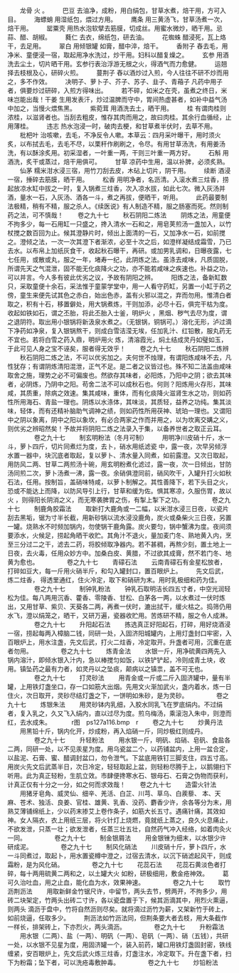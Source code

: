 <!-- { "loadSidebar": true } -->
　　龙骨 火 。
　　巴豆 去油净，成粉，用白绢包，甘草水煮，焙干用，方可入目。
　　海螵蛸 用湿纸包，煨过方用。
　　鹰条 用三黄汤飞，甘草汤煮一次，焙干用。
　　罂粟壳 用热水泡软擘去筋膜，切成丝。用蜜水微炒，晒干用。忌蒜、醋、胡椒。
　　蕤仁 去衣，绵纸包，研去油。
　　花蜘蛛 醋浸死，瓦上烙干，去足用。
　　翠白 用倾银罐 如膏，醋中淬，焙干。
　　香附子 舂去毛，用净米、童便浸一宿，取起用净水洗过，炒干用。妇科以醋复燥之。
　　玄参 用酒洗去尘土，切片晒干用。玄参行表治浮游无根之火，得酒气而力愈健。
　　运翘 择去枝根及心，研碎火煎。
　　蔓荆子 舂以酒炒过入煎，今人往往不研不炒而用之，多不作效。
　　决明子、萝卜子、芥子、苏子、韭子、青葙子 凡药中用子者，俱要炒过研碎，入煎方得味出。
　　若不碎，如米之在壳，虽煮之终日，米味岂能出哉！干姜 生用发表汗，炒过温脾而守中，胃间热虚甚者，如补中益气汤中加之，当慢火煨焦黑。
　　紫菀茸 用酒洗去土，晒干用。
　　桂 有谓肉桂则浓桂，以滋肾者也。当刮去粗皮，惟存其肉而用之，故曰肉桂。其余行血循经，止用薄桂。
　　违志 热水泡浸一时，破肉去梗，和甘草煮半伏时，去草不用。
　　枇杷叶 治咳嗽，去毛，不净反令人嗽。本草云：四月采叶曝干，用时须火炙，以布拭去毛，去毛不尽，以栗秆作刷刷之，令尽。有用甘草汤洗，有用姜汤洗，有以酥涂炙用。初采湿者，一叶重一两，干则三叶重一两方好。
　　石斛 用酒洗，炙干或蒸过，焙干用俱可。
　　甘草 凉药中生用，温以补脾，必须炙熟。
　　仙茅 糯米泔水浸三宿，用竹刀刮去皮，木砧上切片，阴干用。
　　续断 酒浸一宿，捶碎去筋膜，晒干用。
　　松香 用明净者，名沥清。入滚水煮三炷香，捞起放凉水缸中拔之一时，复入锅煮三炷香，次入凉水拔，如此七次。微入灰汤并酒，量水一石，入灰汤、酒各一斗，煮之再拔，便晒干，听用。
　　此药最要制法极精，稍有不精，服之杀人。《续医说》有人制造不精，服之肠塞而死。然则制药之法，可不慎哉！
　　卷之九十七
　　秋石阴阳二炼法
　　阴炼之法，用童便不拘多少，每一石用缸一只盛之，搀入清水一石和之，用皂荚煎汤一盏加入，以竹杖搅之数百回为止。候其澄静片时，倾出上面清的一石，又加净水一石，如前搅之。澄倾之法，一次一次其澄下者渐浓，必至十次之后，如澄样凝结成霜雪，乃已去水。以布帛上加纸灰食干，收起秋石曝干，再研。或加男乳调和，日曝夜露，七七任用，或散或丸，服之一年，堵寿一纪，此阴炼之法。虽涤去咸味，凡质固脱，所谓先天之气混泄，固不能无化痰降火之功，亦不能若咸味之疾速也。补益之功，可以并言。今人多有彼此优劣之议，予故有阴阳之辨。
　　阳炼之法，备新缸数只，采取童便十余石，采法惟于童蒙学堂中，用一人看守药缸，另置一小缸于药之傍，童生来便先试其色之赤白，始出色赤，盖有火邪以混之，弃而勿用。惟清白者取之，积有十石，移置僻处，用大锅煮炼，干则加添，必尽十石，俱完干枯为度。收起如铁如石，谓之丕胎，将此丕胎入士釜，明炉火 ，黑烟、秽气去尽为度，谓之退阴符。取出用小银锅将新汲泉水煮之。（无银锅，铜锅可。）溶化无形，泸过滴下净药如净泉，复入银锅熬干，则成白雪洁滢无埃，任加乳汁、红铅散，服丸药无不宜也。若将白雪之药入鼎，明炉用火 炼，清溶霞光，焖土结成灵丹如璧如玉，于此可见人身之宝不诬矣，服者得无效乎！
　　卷之九十七
　　秋石阴阳二炼辨
　　秋石阴阳二炼之法，不可以优劣加之。夫何世不烛理，有谓阳炼咸味不去，凡性犹存；有谓阴炼清阳混泄，正气不足。是二者之议皆过也。殊不知二法盖由咸味取舍之施，理势之必不可偏废也。然欲存其味者，必阳炼，乃阳中之阴；欲去其味者，必阴炼，乃阴中之阳。苟舍二法不可以成秋石也。何则？阳炼用火存形，其味咸，其质重，除病之效速。集其咸味，重体，而有化痰降火滋肾生水之功，则如药性所用海石、青盐一理也。阴炼以水涤体，其味淡，其质轻，益养之功纯。集其淡味，轻体，而有还精补脑助气调神之绩，则如药性所用茯神、琥珀一理也。又谓阳中之阴以象离，阴中之阳以象坎，有必合两家之作而并用之，以为坎离交媾之义，则优劣之辨昭然矣！予故并将阴阳二炼之法录入于集，以备养世者之取正云耳。
　　
　　卷之九十七
　　制玄明粉法（冬月可制）
　　用明净川皮硝十斤，水一斗，萝卜四斤，切片同煮烂为度，去卜，硝水用纸滤瓷 中，露一夜，次早另倾浮水置一器中，块沉底者取起，复以萝卜、清水量入同煮，如前露澄。又次日取起，用防风二两、甘草二两煎汤十碗，用玄明粉煮化滤过，露一夜，次一日倾出，甘防汤同煎二次，萝卜汤煮一沸，露一夜。余硝俱澄同前，硝风吹干，入罐升打火如秋石法，任用。按制旨，盖硝味特咸，以萝卜制解之。其性善降下，若下头目之火，恐或不能达上而降，以防风导引上行，甘草和缓为佐。惧其寒凉，久服伤胃，故以火 ，则得阳长阴消之义，而无寒袭脾胃之伤，有掣上掣下之功。
　　
　　卷之九十七
　　制鹿角胶霜法
　　取新打大鹿角或一二幅，以米泔水浸三日夜，以瓷片刮去黑垢，锯为寸半长截，用新砂锅以流水浸没鹿角，炭火或桑柴火三日夜，另置一罐。烧熟水不时频加锅内，勿使锅干鹿角露。炭火要匀，锅中蟹沸为度。夜间须要添水，火候足，捞起角晒干收贮。其角汁不退火，量加麦门冬、熟地黄入内，烹至三分过二之干，滤去二药，将胶倾取净器内。若不甚稠，再熬少刻，置土地上一日夜，去火毒，任用众妙方中。加桑白皮、黄腊，不过欲其成膏，然不若门冬、地黄为愈也。
　　
　　卷之九十七
　　青礞石法
　　云南青礞石有金星松放者，打碎如豆大，每一斤用火硝半斤，和勾入罐封口，置百眼炉上。
　　先文后武，炼二炷香， 得透里通红，住火冷定，取下和硝研为末。用时乳极细和药为佳。
　　
　　卷之九十七
　　制钟乳粉法
　　钟乳石取明洁长四五寸者，中空光润轻松为佳。每八两用沉香、藿香、零陵香、甘松、白茅各一两，以水煮过一伏时炼出，又用甘草、紫贝、天葵各二两，再煮一伏时，漉出拭干，缓火枯之。捣筛仍用水飞，澄以绢笼之，晒干，又研万遍，瓷器收贮用。苦炼研不精，服之令人成淋。
　　
　　卷之九十七
　　升阳起石法
　　拣选真正好阳起石，打碎，用好烧酒浸一宿，捞起每两入樟脑二钱，同研一处，入固济阳城罐内，上用灯盏封口牢密，入百眼炉上，用水注盏，先文后武，打火二炷香，冷定取开。升盏者可用，沉重在底者勿用。
　　
　　卷之九十七
　　炼青金法
　　水银一斤，用净硫黄四两先入锅内溶汁，即倾水银入汁内，急以棒搅匀如饭，以铁铲铲起，冷则成青土块，收用。镇坠药之最有力者，如灵丹以之坠痰，颠病以之镇祟，盖不可无也。
　　
　　卷之九十七
　　打灵砂法
　　用青金或一斤或二斤入固济罐中，量有半罐，上用铁灯盏坐口，存一口如筋大出烟。先用文火渐加武火，盏内着水，炼一日住火，次日取开，灵砂尽结灯盏之下，一饼明如朱砂，是为灵砂。
　　
　　卷之九十七
　　炼银朱法
　　用灵砂钵内乳细，入胶水同乳飞在罗底绢内。不过绢者，复入乳之，久又飞入绢内，直以过尽为度。煎乌梅汤，乘滚泡入朱中，则澄而红，去水成朱。
　　　r图　ps127a116.bmp　r
　　卷之九十七
　　炒黄丹法
　　用黑铅十斤，锅内化开，炒成粉，再入焰硝一斤，同炒极红则成丹。
　　
　　卷之九十七
　　升轻粉法
　　用水银一斤，明矾、焰硝、皂矾、食盐各二两，同研一处，以不见汞星为度。用乌瓷盆二个，以药铺盆内，上用一盆合定，以盐泥、石膏、蜜、醋调封盆口，勿令泄气。下盆底用铁钉三脚支住，四五寸高。用炭火先文后武蒸半日，次日冷定，轻轻取起上盆，则轻粉尽腾于上，以鹅翎扫下听用。此为真正轻粉，生肌立效。市肆便搀寒水石、银母石、石膏之伪物而获利，计真正仅有十分之一分，如之何而求效哉！
　　卷之九十七
　　造雷火针法
　　用猪牙皂角、威灵仙、细辛、羌活、白芷、川芎、草乌、白蒺藜、 本、天麻、苍术、独活、良姜、官桂、雄黄、乳香、没药、麝香少许，余各等分为末，用熟艾薄铺绵纸上，少以药末掺艾上卷作条子，如筋大长五寸。遇痛针痛，其效如神。女人隔衣，衣上用纸三层，将火针灯上烧燃，竟就纸上蒸之，良久火息痛止，不欲发泄，只蒸一壮；欲发泄者，任蒸三壮五壮，自然药气冲入经络，如着肉灸火一同。
　　
　　卷之九十七
　　制金银屑法
　　用金银锉为细末，以水银少许研成泥。
　　
　　卷之九十七
　　制风化硝法
　　川皮硝十斤，萝卜四斤，水一斗同煮过，取起卜，用水置瓷樽中澄之，过宿去清水，以沉下硝滤起风干，则成霜粉，是为风化硝。
　　
　　卷之九十七
　　花蕊石法
　　花蕊石黄淡色者打碎，每十两用硫黄二两和之，以土罐大火 如粉，研极细用，敷金疮神效。
　　葛可久治吐血，用之止血，能化血为水，效果神速。
　　
　　卷之九十七
　　取竹沥荆沥法
　　用取新鲜金竹锯尺许，中留节，两头去节，劈两开，不拘多少，用砖二块架定，竹两头出砖二寸许，各以瓷盘置于下，候其沥滴其中，用烈火熏逼，则两头 滴沥于盘中，竹将自然沥则尽矣。就将滴过沥竹为薪，又架新竹于砖上，如前烧逼，任取多少。
　　荆沥法如竹沥法同，但荆条要大者去枝，用大条截作一样长，排架砖上，下亦烈火，两头滴沥。
　　
　　卷之九十七
　　升粉霜法
　　用水银（二两）、盐（一两）、明矾（一两）、皂矾（一两）、硝（五钱），共研一处，以水银不见星为度，用固济罐一个，装入前药，罐口用铁灯盏固封密，铁线缠紧，安百眼炉上，先文后武火炼三炷香，灯盏注水，冷定取下。升在盏下者，扫下为粉霜；坠下者，可以洗疮毒敷肿毒。
　　
　　卷之九十七
　　炒铅粉法
